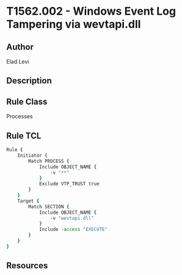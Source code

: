 # T1562.002 - Windows Event Log Tampering via wevtapi.dll

## Author
Elad Levi

## Description

## Rule Class
Processes

## Rule TCL
```tcl
Rule {
	Initiator {
		Match PROCESS {
			Include OBJECT_NAME {
				-v "**"
			}
			Exclude VTP_TRUST true
		}
    }
	Target {
		Match SECTION {
			Include OBJECT_NAME { 					
				-v "wevtapi.dll"
			}
			Include -access "EXECUTE"
		}
	}
}
```

## Resources
